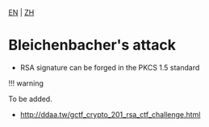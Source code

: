 [EN](./rsa_pkcs_attack.md) | [ZH](./rsa_pkcs_attack-zh.md)
# Bleichenbacher&#39;s attack


- RSA signature can be forged in the PKCS 1.5 standard


!!! warning

To be added.


- http://ddaa.tw/gctf_crypto_201_rsa_ctf_challenge.html


